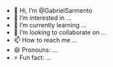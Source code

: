 - 👋 Hi, I’m @GabrielSarmento
- 👀 I’m interested in ...
- 🌱 I’m currently learning ...
- 💞️ I’m looking to collaborate on ...
- 📫 How to reach me ...
- 😄 Pronouns: ...
- ⚡ Fun fact: ...

<!---
GabrielSarmento/GabrielSarmento is a ✨ special ✨ repository because its `README.md` (this file) appears on your GitHub profile.
You can click the Preview link to take a look at your changes.
--->
